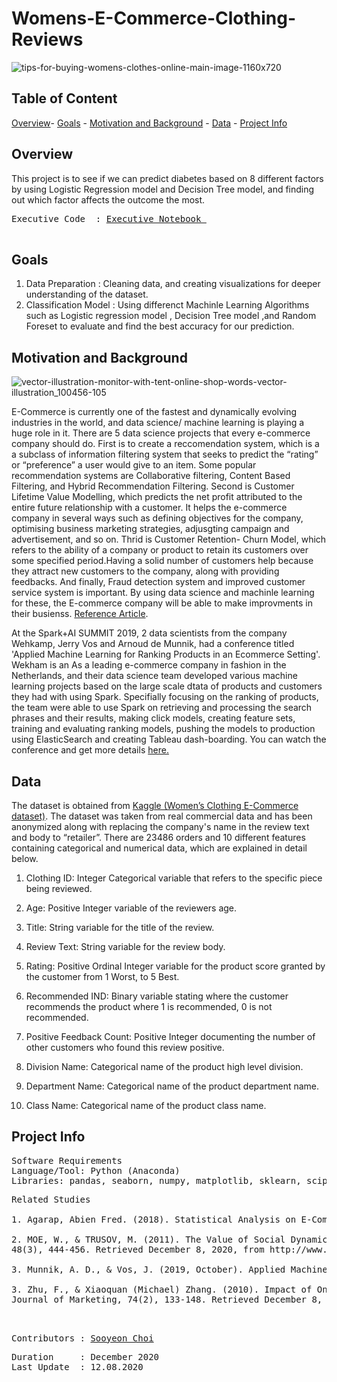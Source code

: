 # **Womens-E-Commerce-Clothing-Reviews**
![tips-for-buying-womens-clothes-online-main-image-1160x720](https://user-images.githubusercontent.com/70929605/101458204-91944d80-3904-11eb-8a31-de04610f85e7.jpg)



## **Table of Content**

[Overview](https://github.com/schoi15-umbc/Womens-E-Commerce-Clothing-Reviews#overview)-
[Goals](https://github.com/schoi15-umbc/Womens-E-Commerce-Clothing-Reviews#goals) -
[Motivation and Background](https://github.com/schoi15-umbc/Womens-E-Commerce-Clothing-Reviews#motivation-and-background) -
[Data](https://github.com/schoi15-umbc/Womens-E-Commerce-Clothing-Reviews#data) -
[Project Info](https://github.com/schoi15-umbc/Womens-E-Commerce-Clothing-Reviews#project-info) 


## **Overview**
This project is to see if we can predict diabetes based on 8 different factors by using Logistic Regression model and Decision Tree model, and finding out which factor affects the outcome the most. 

<pre>
Executive Code  : <a href=https://github.com/schoi15-umbc/Diabetes/blob/main/Codes/Diabetes_Report.ipynb>Executive Notebook </a> </a>

</pre>

## **Goals**
1. Data Preparation     : Cleaning data, and creating visualizations for deeper understanding of the dataset. 
2. Classification Model : Using differenct Machinle Learning Algorithms such as Logistic regression model , Decision Tree model ,and Random Foreset to evaluate and find the best  accuracy for our prediction.

## **Motivation and Background**
![vector-illustration-monitor-with-tent-online-shop-words-vector-illustration_100456-105](https://user-images.githubusercontent.com/70929605/101458164-85a88b80-3904-11eb-8248-73816520ca39.jpg)

E-Commerce is currently one of the fastest and dynamically evolving industries in the world, and data science/ machine learning is playing a huge role in it. There are 5 data science projects that every e-commerce company should do. First is to create a reccomendation system, which is a a subclass of information filtering system that seeks to predict the “rating” or “preference” a user would give to an item. Some popular recommendation systems are Collaborative filtering, Content Based Filtering, and Hybrid Recommendation Filtering. Second is Customer Lifetime Value Modelling, which predicts the net profit attributed to the entire future relationship with a customer. It helps the e-commerce company in several ways such as defining objectives for the company, optimising business marketing strategies, adjusgting campaign and advertisement, and so on. Thrid is Customer Retention- Churn Model, which refers to the ability of a company or product to retain its customers over some specified period.Having a solid number of customers help because they attract new customers to the company, along with providing feedbacks. And finally, Fraud detection system and improved customer service system is important. By using data science and machinle learning for these, the E-commerce company will be able to make improvments in their busienss. 
[Reference Article]( https://towardsdatascience.com/5-data-science-project-every-e-commerce-company-should-do-8746c5ab4604).


At the Spark+AI SUMMIT 2019, 2 data scientists from the company Wehkamp, Jerry Vos and Arnoud de Munnik, had a conference titled 'Applied Machine Learning for Ranking Products in an Ecommerce Setting'. Wekham is an As a leading e-commerce company in fashion in the Netherlands, and their data science team developed various machine learning projects based on the large scale dtata of products and customers they had with using Spark. Specifially focusing on the ranking of products, the team were able to use Spark on retrieving and processing the search phrases and their results, making click models, creating feature sets, training and evaluating ranking models, pushing the models to production using ElasticSearch and creating Tableau dash-boarding. You can watch the conference and get more details [here.](https://databricks.com/session_eu19/applied-machine-learning-for-ranking-products-in-an-ecommerce-setting) 



## **Data**
The dataset is obtained from [Kaggle (Women’s Clothing E-Commerce dataset)](https://www.kaggle.com/nicapotato/womens-ecommerce-clothing-reviews). The dataset was taken from real commercial data and has been anonymized along with replacing the company's name in the review text and body to  “retailer”. There are 23486 orders and 10 different features containing categorical and numerical data, which are explained in detail below. 

1) Clothing ID: Integer Categorical variable that refers to the specific piece being reviewed.

2) Age: Positive Integer variable of the reviewers age.

3) Title: String variable for the title of the review.

4) Review Text: String variable for the review body.

5) Rating: Positive Ordinal Integer variable for the product score granted by the customer from 1 Worst, to 5 Best.

6) Recommended IND: Binary variable stating where the customer recommends the product where 1 is recommended, 0 is not recommended.

7) Positive Feedback Count: Positive Integer documenting the number of other customers who found this review positive.

8) Division Name: Categorical name of the product high level division.

9) Department Name: Categorical name of the product department name.

10) Class Name: Categorical name of the product class name.


## **Project Info**

<pre>
Software Requirements
Language/Tool: Python (Anaconda)
Libraries: pandas, seaborn, numpy, matplotlib, sklearn, scipy
</pre>

<pre>
Related Studies

1. Agarap, Abien Fred. (2018). Statistical Analysis on E-Commerce Reviews, with Sentiment Classification using Bidirectional Recurrent Neural Network. 

2. MOE, W., & TRUSOV, M. (2011). The Value of Social Dynamics in Online Product Ratings Forums. Journal of Marketing Research, 
48(3), 444-456. Retrieved December 8, 2020, from http://www.jstor.org/stable/23033850

3. Munnik, A. D., & Vos, J. (2019, October). Applied Machine Learning for Ranking Products in an Ecommerce Setting. Conference session presented at Spark+AI SUMMIT 2019. from https://databricks.com/session_eu19/applied-machine-learning-for-ranking-products-in-an-ecommerce-setting

3. Zhu, F., & Xiaoquan (Michael) Zhang. (2010). Impact of Online Consumer Reviews on Sales: The Moderating Role of Product and Consumer Characteristics. 
Journal of Marketing, 74(2), 133-148. Retrieved December 8, 2020, from http://www.jstor.org/stable/20619095


</pre>

<pre>
Contributors : <a href=https://github.com/schoi15-umbc>Sooyeon Choi</a>
</pre>

<pre>
Duration     : December 2020
Last Update  : 12.08.2020
</pre>
